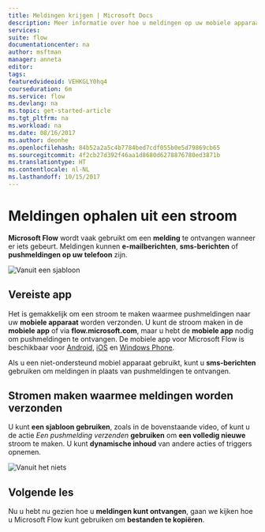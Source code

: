 ```yaml
---
title: Meldingen krijgen | Microsoft Docs
description: Meer informatie over hoe u meldingen op uw mobiele apparaat kunt ontvangen met Microsoft Flow.
services: 
suite: flow
documentationcenter: na
author: msftman
manager: anneta
editor: 
tags: 
featuredvideoid: VEHKGLY0hq4
courseduration: 6m
ms.service: flow
ms.devlang: na
ms.topic: get-started-article
ms.tgt_pltfrm: na
ms.workload: na
ms.date: 08/16/2017
ms.author: deonhe
ms.openlocfilehash: 84b52a2a5c4b7784bed7cdf055b0e5d79869cb65
ms.sourcegitcommit: 4f2cb27d392f46aa1d8680d6278876780ed3871b
ms.translationtype: HT
ms.contentlocale: nl-NL
ms.lasthandoff: 10/15/2017
---
```

# <a name="get-notifications-from-a-flow"></a>Meldingen ophalen uit een stroom
**Microsoft Flow** wordt vaak gebruikt om een **melding** te ontvangen wanneer er iets gebeurt.  Meldingen kunnen **e-mailberichten**, **sms-berichten** of **pushmeldingen op uw telefoon** zijn.

![Vanuit een sjabloon](./media/learning-get-notifications/template-notifications.png)

## <a name="required-app"></a>Vereiste app
Het is gemakkelijk om een stroom te maken waarmee pushmeldingen naar uw **mobiele apparaat** worden verzonden.  U kunt de stroom maken in de **mobiele app** of via **flow.microsoft.com**, maar u hebt de **mobiele app** nodig om pushmeldingen te ontvangen. De mobiele app voor Microsoft Flow is beschikbaar voor [Android](https://aka.ms/flowmobiledocsandroid), [iOS](https://aka.ms/flowmobiledocsios) en [Windows Phone](https://aka.ms/flowmobilewindows).

Als u een niet-ondersteund mobiel apparaat gebruikt, kunt u **sms-berichten** gebruiken om meldingen in plaats van pushmeldingen te ontvangen.

## <a name="creating-flows-that-send-notifications"></a>Stromen maken waarmee meldingen worden verzonden
U kunt **een sjabloon gebruiken**, zoals in de bovenstaande video, of kunt u de actie *Een pushmelding verzenden*  **gebruiken**  om **een volledig nieuwe** stroom te maken.  U kunt **dynamische inhoud** van andere acties of triggers opnemen.

![Vanuit het niets](./media/learning-get-notifications/notification-action.png)

## <a name="next-lesson"></a>Volgende les
Nu u hebt nu gezien hoe u **meldingen kunt ontvangen**, gaan we kijken hoe u Microsoft Flow kunt gebruiken om **bestanden te kopiëren**.

